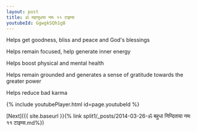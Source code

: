```yaml
---
layout: post
title: ॐ महायुधया नमः ११ टाइम्स
youtubeId: GgwgkSQh1g8
---
```

 
 
Helps get goodness, bliss and peace and God's blessings
 
Helps remain focused, help generate inner energy 
 
Helps boost physical and mental health 
 
Helps remain grounded and generates a sense of gratitude towards the greater power 
 
Helps reduce bad karma
 
 
 
 


{% include youtubePlayer.html id=page.youtubeId %}
 
[Next]({{ site.baseurl }}{% link  split1/_posts/2014-03-26-ॐ बहुधा निन्दिताया नमः ११ टाइम्स.md%})
 
